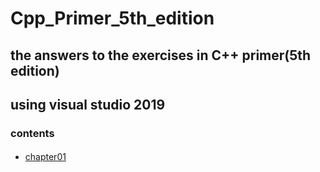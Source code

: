 # Cpp_Primer_5th_edition
## the answers to the exercises in C++ primer(5th edition)<br>
## using visual studio 2019<br>
### contents<br>
####
* [chapter01](https://github.com/nideng/Cpp_Primer_5th_edition/chapter01)




